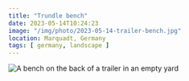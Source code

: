 ```yaml
---
title: "Trundle bench"
date: 2023-05-14T10:24:23
image: "/img/photo/2023-05-14-trailer-bench.jpg"
location: Marquadt, Germany
tags: [ germany, landscape ]
---
```


![A bench on the back of a trailer in an empty yard](/img/photo/2023-05-14-trailer-bench.jpg)
